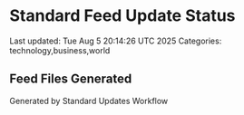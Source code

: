 # Standard Feed Update Status
Last updated: Tue Aug  5 20:14:26 UTC 2025
Categories: technology,business,world

## Feed Files Generated

Generated by Standard Updates Workflow
